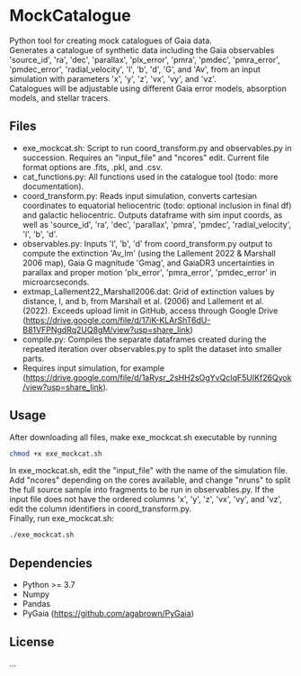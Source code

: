 # MockCatalogue
Python tool for creating mock catalogues of Gaia data.\
Generates a catalogue of synthetic data including the Gaia observables 'source_id', 'ra', 'dec', 'parallax', 'plx_error', 'pmra', 'pmdec', 'pmra_error', 'pmdec_error', 'radial_velocity', 'l', 'b', 'd', 'G', and 'Av', from an input simulation with parameters 'x', 'y', 'z', 'vx', 'vy', and 'vz'.  
Catalogues will be adjustable using different Gaia error models, absorption models, and stellar tracers.

## Files
- exe_mockcat.sh: Script to run coord_transform.py and observables.py in succession. Requires an "input_file" and "ncores" edit. Current file format options are .fits, .pkl, and .csv.
- cat_functions.py: All functions used in the catalogue tool (todo: more documentation).
- coord_transform.py: Reads input simulation, converts cartesian coordinates to equatorial heliocentric (todo: optional inclusion in final df) and galactic heliocentric. Outputs dataframe with sim input coords, as well as 'source_id', 'ra', 'dec', 'parallax', 'pmra', 'pmdec', 'radial_velocity', 'l', 'b', 'd'.
- observables.py: Inputs 'l', 'b', 'd' from coord_transform.py output to compute the extinction 'Av_lm' (using the Lallement 2022 & Marshall 2006 map), Gaia G magnitude 'Gmag', and GaiaDR3 uncertainties in parallax and proper motion 'plx_error', 'pmra_error', 'pmdec_error' in microarcseconds.
- extmap_Lallement22_Marshall2006.dat: Grid of extinction values by distance, l, and b, from Marshall et al. (2006) and  Lallement et al. (2022). Exceeds upload limit in GitHub, access through Google Drive (https://drive.google.com/file/d/17iK-KLArShT6dU-B81VFPNgdRq2UQ8gM/view?usp=share_link)
- compile.py: Compiles the separate dataframes created during the repeated iteration over observables.py to split the dataset into smaller parts.
- Requires input simulation, for example (https://drive.google.com/file/d/1aRysr_2sHH2sOgYvQcIqF5UIKf26Qyok/view?usp=share_link).

## Usage
After downloading all files, make exe_mockcat.sh executable by running
```bash
chmod +x exe_mockcat.sh
```
In exe_mockcat.sh, edit the "input_file" with the name of the simulation file. Add "ncores" depending on the cores available, and change "nruns" to split the full source sample into fragments to be run in observables.py. If the input file does not have the ordered columns 'x', 'y', 'z', 'vx', 'vy', and 'vz', edit the column identifiers in coord_transform.py.\
Finally, run exe_mockcat.sh:
```bash
./exe_mockcat.sh
```

## Dependencies
- Python >= 3.7
- Numpy
- Pandas
- PyGaia (https://github.com/agabrown/PyGaia)

## License
...
